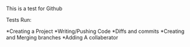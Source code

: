 This is a test for Github


Tests Run:

*Creating a Project
*Writing/Pushing Code
*Diffs and commits
*Creating and Merging branches
*Adding A collaberator
